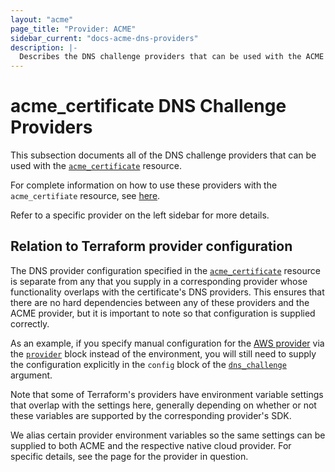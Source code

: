 ```yaml
---
layout: "acme"
page_title: "Provider: ACME"
sidebar_current: "docs-acme-dns-providers"
description: |-
  Describes the DNS challenge providers that can be used with the ACME provider.
---
```


# acme_certificate DNS Challenge Providers

This subsection documents all of the DNS challenge providers that can be used
with the [`acme_certificate`][resource-acme-certificate] resource.

[resource-acme-certificate]: /docs/providers/acme/r/certificate.html

For complete information on how to use these providers with the
`acme_certifiate` resource, see
[here][resource-acme-certificate-dns-challenges].

[resource-acme-certificate-dns-challenges]: /docs/providers/acme/r/certificate.html#using-dns-challenges

Refer to a specific provider on the left sidebar for more details.

## Relation to Terraform provider configuration

The DNS provider configuration specified in the
[`acme_certificate`][resource-acme-certificate] resource is separate from any
that you supply in a corresponding provider whose functionality overlaps with
the certificate's DNS providers.  This ensures that there are no hard
dependencies between any of these providers and the ACME provider, but it is
important to note so that configuration is supplied correctly.

As an example, if you specify manual configuration for the [AWS
provider][tf-provider-aws] via the [`provider`][tf-providers] block instead of
the environment, you will still need to supply the configuration explicitly in
the `config` block of the
[`dns_challenge`][resource-acme-certificate-dns-challenge-arg] argument.

[tf-provider-aws]: /docs/providers/aws/index.html
[tf-providers]: /docs/configuration/providers.html
[resource-acme-certificate-dns-challenge-arg]: /docs/providers/acme/r/certificate.html#dns_challenge

Note that some of Terraform's providers have environment variable settings that
overlap with the settings here, generally depending on whether or not these
variables are supported by the corresponding provider's SDK.

We alias certain provider environment variables so the same settings can be
supplied to both ACME and the respective native cloud provider. For specific
details, see the page for the provider in question.
